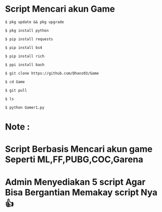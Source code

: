 # Script Mencari akun Game 


```
$ pkg update && pkg upgrade 
```

```
$ pkg install python
```

```
$ pip install requests 
```

```
$ pip install bs4
```

```
$ pip install rich
```

```
$ ppi install bash
```

```
$ git clone https://github.com/Dhanz03/Game 
```

```
$ cd Game 
```

```
$ git pull 
```

```
$ ls 
```

```
$ python Gamer1.py
```

# Note : 

# Script Berbasis Mencari akun game Seperti ML,FF,PUBG,COC,Garena 

# Admin Menyediakan 5 script Agar Bisa Bergantian Memakay script Nya 👍


